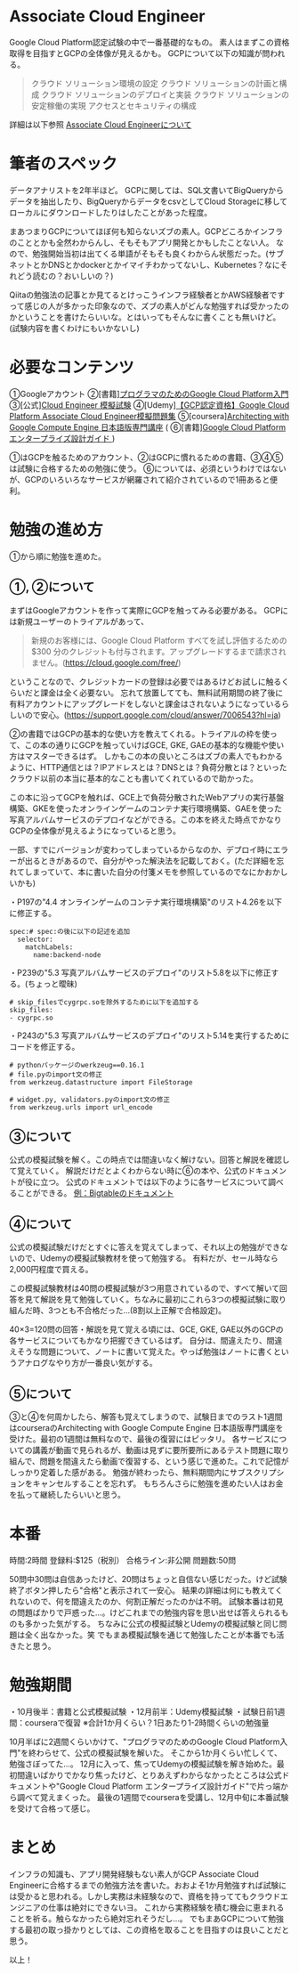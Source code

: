 # Associate Cloud Engineer
Google Cloud Platform認定試験の中で一番基礎的なもの。
素人はまずこの資格取得を目指すとGCPの全体像が見えるかも。
GCPについて以下の知識が問われる。
>クラウド ソリューション環境の設定
クラウド ソリューションの計画と構成
クラウド ソリューションのデプロイと実装
クラウド ソリューションの安定稼働の実現
アクセスとセキュリティの構成

詳細は以下参照
[Associate Cloud Engineerについて](https://cloud.google.com/certification/cloud-engineer?hl=ja)

# 筆者のスペック
データアナリストを2年半ほど。
GCPに関しては、SQL文書いてBigQueryからデータを抽出したり、BigQueryからデータをcsvとしてCloud Storageに移してローカルにダウンロードしたりはしたことがあった程度。

まあつまりGCPについてほぼ何も知らないズブの素人。GCPどころかインフラのこととかも全然わからんし、そもそもアプリ開発とかもしたことない人。
なので、勉強開始当初は出てくる単語がそもそも良くわからん状態だった。(サブネットとかDNSとかdockerとかイマイチわかってないし、Kubernetes？なにそれどう読むの？おいしいの？)

Qiitaの勉強法の記事とか見てるとけっこうインフラ経験者とかAWS経験者ですって感じの人が多かった印象なので、ズブの素人がどんな勉強すれば受かったのかということを書けたらいいな。とはいってもそんなに書くことも無いけど。(試験内容を書くわけにもいかないし)

# 必要なコンテンツ
①Googleアカウント
②[書籍][プログラマのためのGoogle Cloud Platform入門](https://www.amazon.co.jp/dp/4798137146/)
③[公式][Cloud Engineer 模擬試験](https://cloud.google.com/certification/practice-exam/cloud-engineer?hl=ja)
④[Udemy][【GCP認定資格】Google Cloud Platform Associate Cloud Engineer模擬問題集](https://www.udemy.com/course/gcp-ace-mogi/)
⑤[coursera][Architecting with Google Compute Engine 日本語版専門講座](https://ja.coursera.org/specializations/gcp-architecture-jp)
( ⑥[書籍][Google Cloud Platform エンタープライズ設計ガイド ](https://www.amazon.co.jp/dp/4822257908))

①はGCPを触るためのアカウント、②はGCPに慣れるための書籍、③④⑤は試験に合格するための勉強に使う。
⑥については、必須というわけではないが、GCPのいろいろなサービスが網羅されて紹介されているので1冊あると便利。

# 勉強の進め方
①から順に勉強を進めた。

## ①, ②について
まずはGoogleアカウントを作って実際にGCPを触ってみる必要がある。
GCPには新規ユーザーのトライアルがあって、
>新規のお客様には、Google Cloud Platform すべてを試し評価するための $300 分のクレジットも付与されます。アップグレードするまで請求されません。(https://cloud.google.com/free/)

ということなので、クレジットカードの登録は必要ではあるけどお試しに触るくらいだと課金は全く必要ない。
忘れて放置してても、無料試用期間の終了後に有料アカウントにアップグレードをしないと課金はされないようになっているらしいので安心。(https://support.google.com/cloud/answer/7006543?hl=ja)

②の書籍ではGCPの基本的な使い方を教えてくれる。トライアルの枠を使って、この本の通りにGCPを触っていけばGCE, GKE, GAEの基本的な機能や使い方はマスターできるはず。
しかもこの本の良いところはズブの素人でもわかるように、HTTP通信とは？IPアドレスとは？DNSとは？負荷分散とは？といったクラウド以前の本当に基本的なことも書いてくれているので助かった。

この本に沿ってGCPを触れば、GCE上で負荷分散されたWebアプリの実行基盤構築、GKEを使ったオンラインゲームのコンテナ実行環境構築、GAEを使った写真アルバムサービスのデプロイなどができる。この本を終えた時点でかなりGCPの全体像が見えるようになっていると思う。

一部、すでにバージョンが変わってしまっているからなのか、デプロイ時にエラーが出るときがあるので、自分がやった解決法を記載しておく。(ただ詳細を忘れてしまっていて、本に書いた自分の付箋メモを参照しているのでなにかおかしいかも)

・P197の"4.4 オンラインゲームのコンテナ実行環境構築"のリスト4.26を以下に修正する。

```{}
spec:# spec:の後に以下の記述を追加
  selector:
    matchLabels:
      name:backend-node
```
・P239の"5.3 写真アルバムサービスのデプロイ"のリスト5.8を以下に修正する。(ちょっと曖昧)

```{}
# skip_filesでcygrpc.soを除外するために以下を追加する
skip_files:
- cygrpc.so
```
・P243の"5.3 写真アルバムサービスのデプロイ"のリスト5.14を実行するためにコードを修正する。

```{python}
# pythonパッケージのwerkzeug==0.16.1
# file.pyのimport文の修正
from werkzeug.datastructure import FileStorage

# widget.py, validators.pyのimport文の修正
from werkzeug.urls import url_encode
```

## ③について
公式の模擬試験を解く。この時点では間違いなく解けない。回答と解説を確認して覚えていく。
解説だけだとよくわからない時に⑥の本や、公式のドキュメントが役に立つ。
公式のドキュメントでは以下のように各サービスについて調べることができる。
[例：Bigtableのドキュメント](https://cloud.google.com/bigtable/?hl=ja)

## ④について
公式の模擬試験だけだとすぐに答えを覚えてしまって、それ以上の勉強ができないので、Udemyの模擬試験教材を使って勉強する。
有料だが、セール時なら2,000円程度で買える。

この模擬試験教材は40問の模擬試験が3つ用意されているので、すべて解いて回答を見て解説を見て勉強していく。ちなみに最初にこれら3つの模擬試験に取り組んだ時、3つとも不合格だった…(8割以上正解で合格設定)。

40×3=120問の回答・解説を見て覚える頃には、GCE, GKE, GAE以外のGCPの各サービスについてもかなり把握できているはず。
自分は、間違えたり、間違えそうな問題について、ノートに書いて覚えた。やっぱ勉強はノートに書くというアナログなやり方が一番良い気がする。

## ⑤について
③と④を何周かしたら、解答も覚えてしまうので、試験日までのラスト1週間はcourseraのArchitecting with Google Compute Engine 日本語版専門講座を受けた。最初の1週間は無料なので、最後の復習にはピッタリ。
各サービスについての講義が動画で見られるが、動画は見ずに要所要所にあるテスト問題に取り組んで、問題を間違えたら動画で復習する、という感じで進めた。これで記憶がしっかり定着した感がある。
勉強が終わったら、無料期間内にサブスクリプションをキャンセルすることを忘れず。
もちろんさらに勉強を進めたい人はお金を払って継続したらいいと思う。

# 本番
時間:2時間
登録料:$125（税別）
合格ライン:非公開
問題数:50問

50問中30問は自信あったけど、20問はちょっと自信ない感じだった。けど試験終了ボタン押したら"合格"と表示されて一安心。
結果の詳細は何にも教えてくれないので、何を間違えたのか、何割正解だったのかは不明。
試験本番は初見の問題ばかりで戸惑った…。けどこれまでの勉強内容を思い出せば答えられるものも多かった気がする。
ちなみに公式の模擬試験とUdemyの模擬試験と同じ問題は全く出なかった。笑
でもまあ模擬試験を通じて勉強したことが本番でも活きたと思う。

# 勉強期間
・10月後半：書籍と公式模擬試験
・12月前半：Udemy模擬試験
・試験日前1週間：courseraで復習
※合計1か月くらい？1日あたり1-2時間くらいの勉強量

10月半ばに2週間くらいかけて、"プログラマのためのGoogle Cloud Platform入門"を終わらせて、公式の模擬試験を解いた。
そこから1か月くらい忙しくて、勉強さぼってた…。
12月に入って、焦ってUdemyの模擬試験を解き始めた。最初間違いばかりでかなり焦ったけど、とりあえずわからなかったところは公式ドキュメントや"Google Cloud Platform エンタープライズ設計ガイド"で片っ端から調べて覚えまくった。
最後の1週間でcourseraを受講し、12月中旬に本番試験を受けて合格って感じ。

# まとめ
インフラの知識も、アプリ開発経験もない素人がGCP Associate Cloud Engineerに合格するまでの勉強方法を書いた。おおよそ1か月勉強すれば試験には受かると思われる。しかし実務は未経験なので、資格を持っててもクラウドエンジニアの仕事は絶対にできないヨ。
これから実務経験を積む機会に恵まれることを祈る。触らなかったら絶対忘れそうだし…。
でもまあGCPについて勉強する最初の取っ掛かりとしては、この資格を取ることを目指すのは良いことだと思う。

以上！
